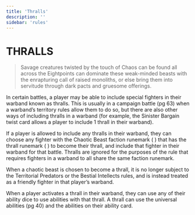```yaml
---
title: 'Thralls'
description: ''
sidebar: 'rules'
---
```

# THRALLS

> Savage creatures twisted by the touch of Chaos can be found all across the Eightpoints can dominate these weak-minded beasts with the enrapturing call of raised monoliths, or else bring them into servitude through dark pacts and gruesome offerings.

In certain battles, a player may be able to include special fighters in their warband known as thralls. This is usually in a campaign battle (pg 63) when a warband’s territory rules allow them to do so, but there are also other ways of including thralls in a warband (for example, the Sinister Bargain twist card allows a player to include 1 thrall in their warband).

If a player is allowed to include any thralls in their warband, they can choose any fighter with the Chaotic Beast faction runemark ( ) that has the thrall runemark ( ) to become their thrall, and include that fighter in their warband for that battle. Thralls are ignored for the purposes of the rule that requires fighters in a warband to all share the same faction runemark.

When a chaotic beast is chosen to become a thrall, it is no longer subject to the Territorial Predators or the Bestial Intellects rules, and is instead treated as a friendly fighter in that player’s warband.

When a player activates a thrall in their warband, they can use any of their ability dice to use abilities with that thrall. A thrall can use the universal abilities (pg 40) and the abilities on their ability card. 
